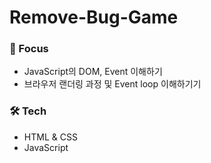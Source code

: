 # Remove-Bug-Game

### 🎯 Focus

- JavaScript의 DOM, Event 이해하기
- 브라우저 랜더링 과정 및 Event loop 이해하기기

### 🛠 Tech

- HTML & CSS
- JavaScript
